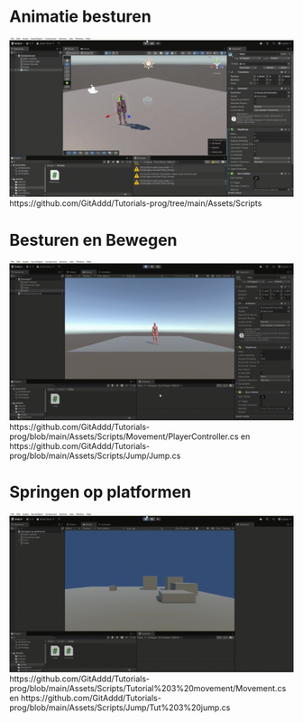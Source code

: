 # Animatie besturen
![animation](https://github.com/GitAddd/Tutorials-prog/blob/main/Tutorials%20-%20SampleScene%20-%20Windows%2C%20Mac%2C%20Linux%20-%20Unity%206%20(6000.0.33f1)%20_DX11_%202025-03-28%2010-56-31.gif)
https://github.com/GitAddd/Tutorials-prog/tree/main/Assets/Scripts

# Besturen en Bewegen
![bewegen](https://github.com/GitAddd/Tutorials-prog/blob/main/Tutorials%20-%20Bewegen%20-%20Windows%2C%20Mac%2C%20Linux%20-%20Unity%206%20(6000.0.33f1)_%20_DX11_%202025-03-28%2011-40-47.gif)
https://github.com/GitAddd/Tutorials-prog/blob/main/Assets/Scripts/Movement/PlayerController.cs en https://github.com/GitAddd/Tutorials-prog/blob/main/Assets/Scripts/Jump/Jump.cs

# Springen op platformen
![bewegen](https://github.com/GitAddd/Tutorials-prog/blob/main/Tutorials%20-%20Springen%20op%20platforms%20-%20Windows%2C%20Mac%2C%20Linux%20-%20Unity%206%20(6000.0.33f1)_%20_DX11_%202025-03-28%2012-10-24.gif)
https://github.com/GitAddd/Tutorials-prog/blob/main/Assets/Scripts/Tutorial%203%20movement/Movement.cs en https://github.com/GitAddd/Tutorials-prog/blob/main/Assets/Scripts/Jump/Tut%203%20jump.cs

